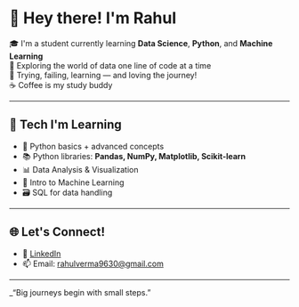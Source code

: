 # 👋 Hey there! I'm Rahul

🎓 I'm a student currently learning **Data Science**, **Python**, and **Machine Learning**  
🚀 Exploring the world of data one line of code at a time  
🧠 Trying, failing, learning — and loving the journey!  
☕ Coffee is my study buddy  

---

## 🔧 Tech I'm Learning
- 🐍 Python basics + advanced concepts
- 📚 Python libraries: **Pandas, NumPy, Matplotlib, Scikit-learn**
- 📊 Data Analysis & Visualization
- 🤖 Intro to Machine Learning
- 🗃️ SQL for data handling

---

## 🌐 Let's Connect!
- 💼 [LinkedIn]([https://www.linkedin.com/in/rahul-verma-194168351/?utm_source=share&utm_campaign=share_via&utm_content=profile&utm_medium=android_app])
- 📫 Email: rahulverma9630@gmail.com 

---

_“Big journeys begin with small steps.” 
